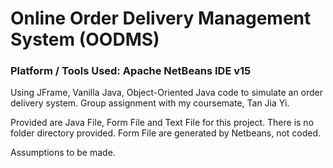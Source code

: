 # Online Order Delivery Management System (OODMS)
### Platform / Tools Used: Apache NetBeans IDE v15
Using JFrame, Vanilla Java, Object-Oriented Java code to simulate an order delivery system.
Group assignment with my coursemate, Tan Jia Yi.

Provided are Java File, Form File and Text File for this project. There is no folder directory provided. Form File are generated by Netbeans, not coded.

Assumptions to be made.
